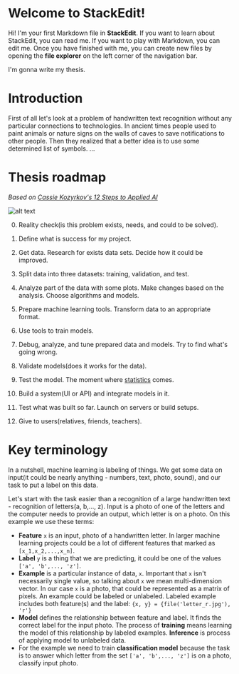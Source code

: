 # Welcome to StackEdit!

Hi! I'm your first Markdown file in **StackEdit**. If you want to learn about StackEdit, you can read me. If you want to play with Markdown, you can edit me. Once you have finished with me, you can create new files by opening the **file explorer** on the left corner of the navigation bar.

I'm gonna write my thesis.


# Introduction
First of all let's look at a problem of handwritten text recognition without any particular connections to technologies. In ancient times people used to paint animals or nature signs on the walls of caves to save notifications to other people. Then they realized that a better idea is to use some determined list of symbols. ...

# Thesis roadmap

*Based on [Cassie Kozyrkov's 12 Steps to Applied AI](https://medium.com/swlh/12-steps-to-applied-ai-2fdad7fdcdf3)*

![alt text](https://miro.medium.com/max/1400/1*DWpwjk-yqNliqQlkqBKfUw.jpeg)

0. Reality check(is this problem exists, needs, and could to be solved).

1. Define what is success for my project.

2. Get data. Research for exists data sets. Decide how it could be improved.

3. Split data into three datasets: training, validation, and test.

4. Analyze part of the data with some plots. Make changes based on the analysis. Choose algorithms and models.

5. Prepare machine learning tools. Transform data to an appropriate format.

6. Use tools to train models.

7. Debug, analyze, and tune prepared data and models. Try to find what's going wrong.

8. Validate models(does it works for the data).

9. Test the model. The moment where [statistics](https://towardsdatascience.com/statistics-for-people-in-a-hurry-a9613c0ed0b) comes.

10. Build a system(UI or API) and integrate models in it.

11. Test what was built so far. Launch on servers or build setups.

12. Give to users(relatives, friends, teachers).

# Key terminology
In a nutshell, machine learning is labeling of things. We get some data on input(it could be nearly anything - numbers, text, photo, sound), and our task to put a label on this data.

Let's start with the task easier than a recognition of a large handwritten text - recognition of letters(a, b,..., z). Input is a photo of one of the letters and the computer needs to provide an output, which letter is on a photo. On this example we use these terms:

* **Feature** `x` is an input, photo of a handwritten letter. In larger machine learning projects could be a lot of different features that marked as `[x_1,x_2,...,x_n]`.
* **Label** `y` is a thing that we are predicting, it could be one of the values `['a', 'b',..., 'z']`.
* **Example** is a particular instance of data, `x`. Important that `x` isn't necessarily single value, so talking about `x` we mean multi-dimension vector. In our case `x` is a photo, that could be represented as a matrix of pixels. An example could be labeled or unlabeled. Labeled example includes both feature(s) and the label: `{x, y} = {file('letter_r.jpg'), 'r'}`
* **Model** defines the relationship between feature and label. It finds the correct label for the input photo. The process of **training** means learning the model of this relationship by labeled examples. **Inference** is process of applying model to unlabeled data.
* For the example we need to train **classification model** because the task is to answer which letter from the set `['a', 'b',..., 'z']` is on a photo, classify input photo.
<!--stackedit_data:
eyJoaXN0b3J5IjpbNDEzMzg1NDU3XX0=
-->